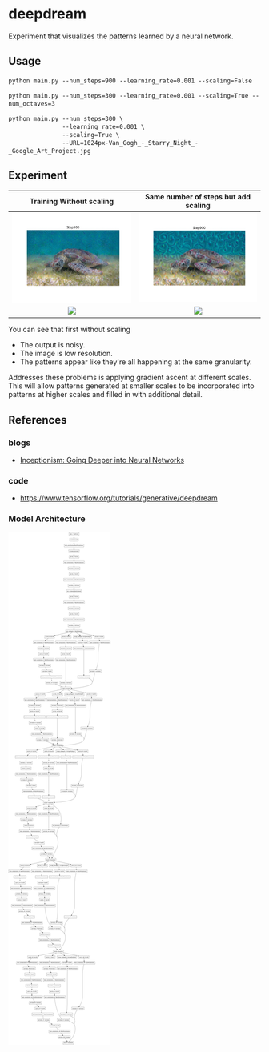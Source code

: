 # deepdream
Experiment that visualizes the patterns learned by a neural network.

## Usage
```
python main.py --num_steps=900 --learning_rate=0.001 --scaling=False
```
```
python main.py --num_steps=300 --learning_rate=0.001 --scaling=True --num_octaves=3
```
```
python main.py --num_steps=300 \
               --learning_rate=0.001 \
               --scaling=True \
               --URL=1024px-Van_Gogh_-_Starry_Night_-_Google_Art_Project.jpg
```
## Experiment
Training Without scaling          |  Same number of steps but add scaling
:-------------------------:|:-------------------------:
![](https://github.com/minoring/deepdream/blob/master/misc/Step900.jpg)  |  ![](https://github.com/minoring/deepdream/blob/master/misc/Step900_scaling.jpg)
![](https://github.com/minoring/deepdream/blob/master/misc/training.gif) | ![](https://github.com/minoring/deepdream/blob/master/misc/training_scaling.gif)

You can see that first without scaling
- The output is noisy.
- The image is low resolution.
- The patterns appear like they're all happening at the same granularity.

Addresses these problems is applying gradient ascent at different scales. 
This will allow patterns generated at smaller scales to be incorporated into patterns at higher scales and filled in with additional detail.

## References
### blogs
- [Inceptionism: Going Deeper into Neural Networks](https://ai.googleblog.com/2015/06/inceptionism-going-deeper-into-neural.html)
### code
- https://www.tensorflow.org/tutorials/generative/deepdream

### Model Architecture
![](https://github.com/minoring/deepdream/blob/master/misc/model.png)

